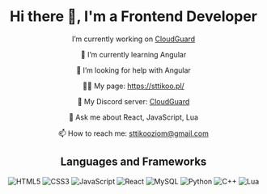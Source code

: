 <div align="center">
  <h1>Hi there 👋, I'm a Frontend Developer</h1>

  <p>I’m currently working on <a href="https://cloudguard.pl/">CloudGuard</a></p>

  <p>🌱 I’m currently learning Angular</p>

  <p>🤝 I’m looking for help with Angular</p>

  <p>👨‍💻 My page: <a href="https://sttikoo.pl/">https://sttikoo.pl/</a></p>

  <p>💼 My Discord server: <a href="https://discord.com/invite/sCVS88QuFB">CloudGuard</a></p>

  <p>💬 Ask me about React, JavaScript, Lua</p>

  <p>📫 How to reach me: <a href="mailto:sttikooziom@gmail.com">sttikooziom@gmail.com</a></p>

  <h2>Languages and Frameworks</h2>

  <p>
    <img src="https://img.shields.io/badge/-HTML5-000?&logo=HTML5" alt="HTML5" />
    <img src="https://img.shields.io/badge/-CSS3-000?&logo=CSS3&logoColor=1572B6" alt="CSS3" />
    <img src="https://img.shields.io/badge/-JavaScript-000?&logo=JavaScript" alt="JavaScript" />
    <img src="https://img.shields.io/badge/-React-000?&logo=React" alt="React" />
    <img src="https://img.shields.io/badge/-MySQL-000?&logo=MySQL" alt="MySQL" />
    <img src="https://img.shields.io/badge/-Python-000?&logo=Python" alt="Python" />
    <img src="https://img.shields.io/badge/-C++-000?&logo=C%2B%2B" alt="C++" />
    <img src="https://img.shields.io/badge/-Lua-000?&logo=Lua" alt="Lua" />
  </p>

</div>

